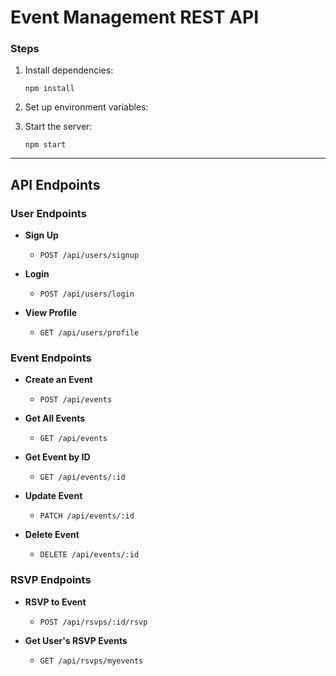# Event Management REST API


### Steps

1. Install dependencies:
   
    `npm install`
    

2. Set up environment variables:

3. Start the server:
   
    `npm start`
 



---

## API Endpoints

### User Endpoints

- **Sign Up**
  - `POST /api/users/signup`

- **Login**
  - `POST /api/users/login`

- **View Profile**
  - `GET /api/users/profile`


### Event Endpoints

- **Create an Event**
  - `POST /api/events`

- **Get All Events**
  - `GET /api/events`

- **Get Event by ID**
  - `GET /api/events/:id`

- **Update Event**
  - `PATCH /api/events/:id`

- **Delete Event**
  - `DELETE /api/events/:id`

### RSVP Endpoints

- **RSVP to Event**
  - `POST /api/rsvps/:id/rsvp`

- **Get User's RSVP Events**
  - `GET /api/rsvps/myevents`
